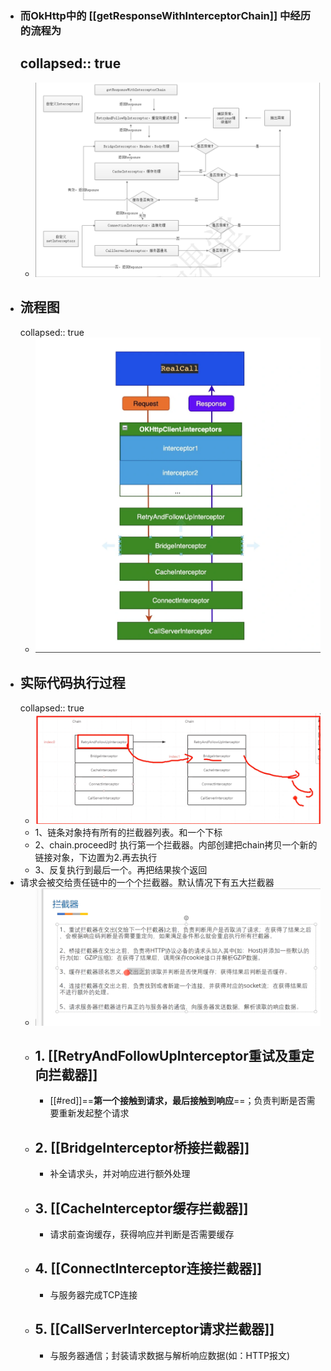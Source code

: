 - ### 而OkHttp中的  [[getResponseWithInterceptorChain]] 中经历的流程为
  collapsed:: true
	-
	- ![image.png](../assets/image_1689856976623_0.png)
- ## 流程图
  collapsed:: true
	- ![image.png](../assets/image_1684429036663_0.png)
- ## 实际代码执行过程
  collapsed:: true
	- ![image.png](../assets/image_1689922241256_0.png)
	- 1、链条对象持有所有的拦截器列表。和一个下标
	- 2、chain.proceed时 执行第一个拦截器。内部创建把chain拷贝一个新的链接对象，下边置为2.再去执行
	- 3、反复执行到最后一个。再把结果挨个返回
- 请求会被交给责任链中的一个个拦截器。默认情况下有五大拦截器
	- ![image.png](../assets/image_1689922951473_0.png)
	- ## 1. [[RetryAndFollowUpInterceptor重试及重定向拦截器]]
		- [[#red]]==**第一个接触到请求，最后接触到响应**==；负责判断是否需要重新发起整个请求
	- ## 2. [[BridgeInterceptor桥接拦截器]]
		- 补全请求头，并对响应进行额外处理
	- ## 3. [[CacheInterceptor缓存拦截器]]
		- 请求前查询缓存，获得响应并判断是否需要缓存
	- ## 4. [[ConnectInterceptor连接拦截器]]
		- 与服务器完成TCP连接
	- ## 5. [[CallServerInterceptor请求拦截器]]
		- 与服务器通信；封装请求数据与解析响应数据(如：HTTP报文)